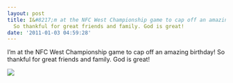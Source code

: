 ```yaml
---
layout: post
title: I&#8217;m at the NFC West Championship game to cap off an amazing birthday!
  So thankful for great friends and family. God is great!
date: '2011-01-03 04:59:28'
---
```


I’m at the NFC West Championship game to cap off an amazing birthday! So
thankful for great friends and family. God is great!

![](http://24.media.tumblr.com/tumblr_lefkjmiGlP1qzpdrho1_1280.jpg)
